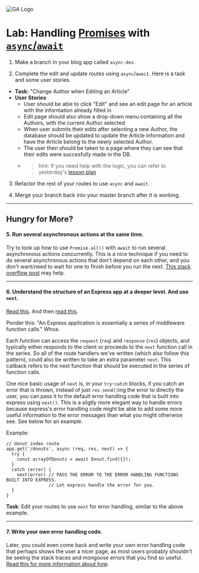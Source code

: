![GA Logo](https://ga-dash.s3.amazonaws.com/production/assets/logo-9f88ae6c9c3871690e33280fcf557f33.png)

# Lab: Handling [Promises](https://developer.mozilla.org/en-US/docs/Web/JavaScript/Reference/Global_Objects/Promise) with [`async`/`await`](https://developer.mozilla.org/en-US/docs/Web/JavaScript/Reference/Statements/async_function)

1.  Make a branch in your blog app called `async-dev`.

2.  Complete the edit and update routes using `async`/`await`. Here is a task and some user stories.
  * **Task:** "Change Author when Editing an Article"
  * **User Stories**
    * User should be able to click "Edit" and see an edit page for an article with the information already filled in
    * Edit page should also show a drop-down menu containing all the Authors, with the current Author selected
    * When user submits their edits after selecting a new Author, the database should be updated to update the Article information and have the Article belong to the newly selected Author.
    * The user then should be taken to a page where they can see that their edits were succesfully made in the DB.
    * > hint: If you need help with the logic, you can refer to yesterday's [lesson plan](https://git.generalassemb.ly/WebDev-Connected-Classroom/two-model-relationship-build/blob/master/README.md)

3.  Refactor the rest of your routes to use `async` and `await`.

4.  Merge your branch back into your master branch after it is working.

--- 

## Hungry for More?

#### 5.  Run several asynchronous actions at the same time.

Try to look up how to use `Promise.all()` with `await` to run several asynchronous actions concurrently. This is a nice technique if you need to do several asynchronous actions that don't depend on each other, and you don't want/need to wait for one to finish before you run the next.  [This stack overflow post](https://stackoverflow.com/questions/35612428/call-async-await-functions-in-parallel) may help.

---

#### 6. Understand the structure of an Express app at a deeper level.  And use `next`.

[Read this](https://expressjs.com/en/guide/writing-middleware.html).  And then [read this](https://expressjs.com/en/guide/using-middleware.html).  

Ponder this: "An Express application is essentially a series of middleware function calls."  Whoa.

Each function can access the `request` (`req`) and `response` (`res`) objects, and typically either responds to the client or proceeds to the `next` function call in the series.  So all of the route handlers we've written (which also follow this pattern), could also be written to take an extra parameter `next`.  This callback refers to the next function that should be executed in the series of function calls.  

One nice basic usage of `next` is, in your `try`-`catch` blocks, if you catch an error that is thrown, instead of just `res.send()`ing the error to directly the user, you can pass it to the default error handling code that is built into express using `next()`. This is a sligtly more elegant way to handle errors because express's error handling code might be able to add some more useful information to the error messages than what you might otherwise see. See below for an example.

Example:

```
// donut index route
app.get('/donuts', async (req, res, next) => {
  try {
    const arrayOfDonuts = await Donut.find({});
  }
  catch (error) {
    next(error) // PASS THE ERROR TO THE ERROR HANDLING FUNCTIONS BUILT INTO EXPRESS.
                // Let express handle the error for you.
  }
}
```

**Task**: Edit your routes to use `next` for error handling, similar to the above example.

---

#### 7. **Write your own error handling code**.  

Later, you could even come back and write your own error handling code that perhaps shows the user a nicer page, as most users probably shouldn't be seeing the stack traces and mongoose errors that you find so useful.  [Read this for more information about how](https://expressjs.com/en/guide/error-handling.html).
